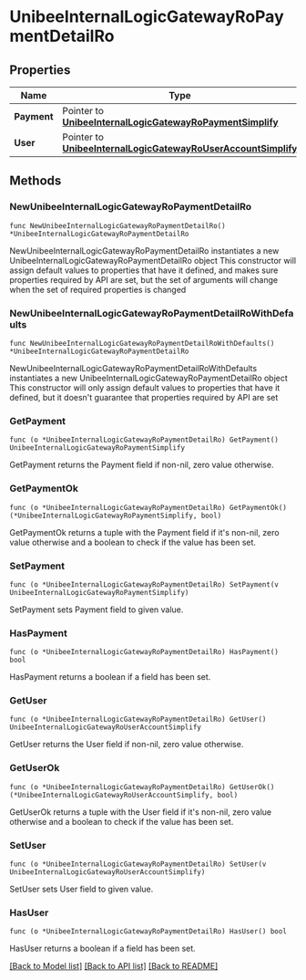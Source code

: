 # UnibeeInternalLogicGatewayRoPaymentDetailRo

## Properties

Name | Type | Description | Notes
------------ | ------------- | ------------- | -------------
**Payment** | Pointer to [**UnibeeInternalLogicGatewayRoPaymentSimplify**](UnibeeInternalLogicGatewayRoPaymentSimplify.md) |  | [optional] 
**User** | Pointer to [**UnibeeInternalLogicGatewayRoUserAccountSimplify**](UnibeeInternalLogicGatewayRoUserAccountSimplify.md) |  | [optional] 

## Methods

### NewUnibeeInternalLogicGatewayRoPaymentDetailRo

`func NewUnibeeInternalLogicGatewayRoPaymentDetailRo() *UnibeeInternalLogicGatewayRoPaymentDetailRo`

NewUnibeeInternalLogicGatewayRoPaymentDetailRo instantiates a new UnibeeInternalLogicGatewayRoPaymentDetailRo object
This constructor will assign default values to properties that have it defined,
and makes sure properties required by API are set, but the set of arguments
will change when the set of required properties is changed

### NewUnibeeInternalLogicGatewayRoPaymentDetailRoWithDefaults

`func NewUnibeeInternalLogicGatewayRoPaymentDetailRoWithDefaults() *UnibeeInternalLogicGatewayRoPaymentDetailRo`

NewUnibeeInternalLogicGatewayRoPaymentDetailRoWithDefaults instantiates a new UnibeeInternalLogicGatewayRoPaymentDetailRo object
This constructor will only assign default values to properties that have it defined,
but it doesn't guarantee that properties required by API are set

### GetPayment

`func (o *UnibeeInternalLogicGatewayRoPaymentDetailRo) GetPayment() UnibeeInternalLogicGatewayRoPaymentSimplify`

GetPayment returns the Payment field if non-nil, zero value otherwise.

### GetPaymentOk

`func (o *UnibeeInternalLogicGatewayRoPaymentDetailRo) GetPaymentOk() (*UnibeeInternalLogicGatewayRoPaymentSimplify, bool)`

GetPaymentOk returns a tuple with the Payment field if it's non-nil, zero value otherwise
and a boolean to check if the value has been set.

### SetPayment

`func (o *UnibeeInternalLogicGatewayRoPaymentDetailRo) SetPayment(v UnibeeInternalLogicGatewayRoPaymentSimplify)`

SetPayment sets Payment field to given value.

### HasPayment

`func (o *UnibeeInternalLogicGatewayRoPaymentDetailRo) HasPayment() bool`

HasPayment returns a boolean if a field has been set.

### GetUser

`func (o *UnibeeInternalLogicGatewayRoPaymentDetailRo) GetUser() UnibeeInternalLogicGatewayRoUserAccountSimplify`

GetUser returns the User field if non-nil, zero value otherwise.

### GetUserOk

`func (o *UnibeeInternalLogicGatewayRoPaymentDetailRo) GetUserOk() (*UnibeeInternalLogicGatewayRoUserAccountSimplify, bool)`

GetUserOk returns a tuple with the User field if it's non-nil, zero value otherwise
and a boolean to check if the value has been set.

### SetUser

`func (o *UnibeeInternalLogicGatewayRoPaymentDetailRo) SetUser(v UnibeeInternalLogicGatewayRoUserAccountSimplify)`

SetUser sets User field to given value.

### HasUser

`func (o *UnibeeInternalLogicGatewayRoPaymentDetailRo) HasUser() bool`

HasUser returns a boolean if a field has been set.


[[Back to Model list]](../README.md#documentation-for-models) [[Back to API list]](../README.md#documentation-for-api-endpoints) [[Back to README]](../README.md)


